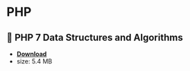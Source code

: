 # PHP

## :rocket: PHP 7 Data Structures and Algorithms

* [**Download**](./src/PHP/PHP-7-Data-Structures-and-Algorithms.pdf)
* size: 5.4 MB
